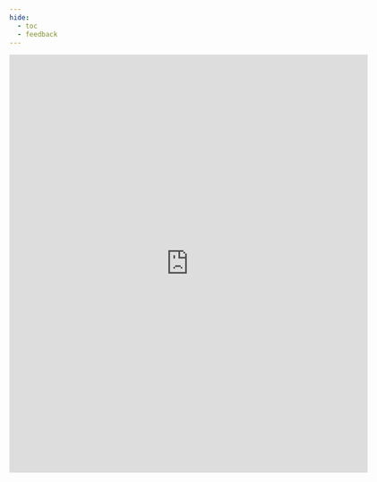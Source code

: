 ```yaml
---
hide:
  - toc
  - feedback
---
```

<iframe src="https://docs.google.com/forms/d/e/1FAIpQLScS7Iv0uIYXSdxhZtwzxVZi4K0pg0-7dX23xIQ0CF56YvIAzg/viewform?embedded=true" width="640" height="748" frameborder="0" marginheight="0" marginwidth="0">Loading…</iframe>